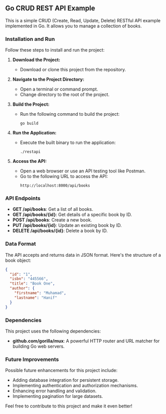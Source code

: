## Go CRUD REST API Example

This is a simple CRUD (Create, Read, Update, Delete) RESTful API example implemented in Go. It allows you to manage a collection of books.

### Installation and Run

Follow these steps to install and run the project:

1. **Download the Project:**
   - Download or clone this project from the repository.

2. **Navigate to the Project Directory:**
   - Open a terminal or command prompt.
   - Change directory to the root of the project.

3. **Build the Project:**
   - Run the following command to build the project:
     ```
     go build
     ```

4. **Run the Application:**
   - Execute the built binary to run the application:
     ```
     ./restapi
     ```

5. **Access the API:**
   - Open a web browser or use an API testing tool like Postman.
   - Go to the following URL to access the API:
     ```
     http://localhost:8000/api/books
     ```

### API Endpoints

- **GET /api/books**: Get a list of all books.
- **GET /api/books/{id}**: Get details of a specific book by ID.
- **POST /api/books**: Create a new book.
- **PUT /api/books/{id}**: Update an existing book by ID.
- **DELETE /api/books/{id}**: Delete a book by ID.

### Data Format

The API accepts and returns data in JSON format. Here's the structure of a book object:

```json
{
  "id": "1",
  "isbn": "445566",
  "title": "Book One",
  "author": {
    "firstname": "Muhamad",
    "lastname": "Hanif"
  }
}
```

### Dependencies

This project uses the following dependencies:
- **github.com/gorilla/mux**: A powerful HTTP router and URL matcher for building Go web servers.

### Future Improvements

Possible future enhancements for this project include:
- Adding database integration for persistent storage.
- Implementing authentication and authorization mechanisms.
- Enhancing error handling and validation.
- Implementing pagination for large datasets.

Feel free to contribute to this project and make it even better!
